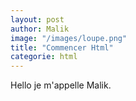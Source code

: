 ```yaml
---
layout: post
author: Malik
image: "/images/loupe.png"
title: "Commencer Html"
categorie: html
---
```




<p> Hello je m'appelle Malik. </p>